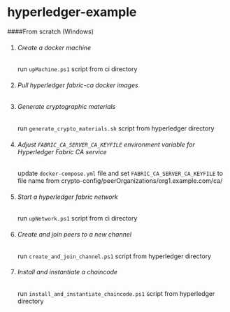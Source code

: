 # hyperledger-example

####From scratch (Windows)

1. ###### Create a docker machine 

    run `upMachine.ps1` script from ci directory  

2. ###### Pull hyperledger fabric-ca docker images
 
3. ###### Generate cryptographic materials

    run `generate_crypto_materials.sh` script from hyperledger directory

4. ###### Adjust `FABRIC_CA_SERVER_CA_KEYFILE` environment variable for Hyperledger Fabric CA service 

    update `docker-compose.yml` file and set `FABRIC_CA_SERVER_CA_KEYFILE` to file name from crypto-config/peerOrganizations/org1.example.com/ca/
  
5. ###### Start a hyperledger fabric network
   
    run `upNetwork.ps1` script from ci directory
  
6. ###### Create and join peers to a new channel
    
    run `create_and_join_channel.ps1` script from hyperledger directory
    
7. ###### Install and instantiate a chaincode 

    run `install_and_instantiate_chaincode.ps1` script from hyperledger directory

